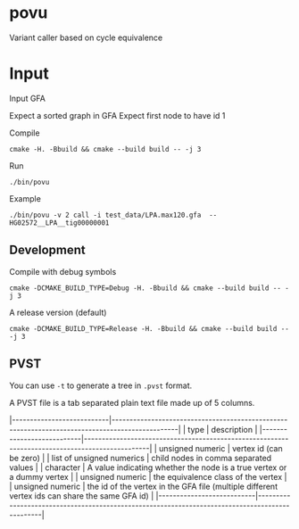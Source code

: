 # povu
Variant caller based on cycle equivalence

# Input
Input GFA

Expect a sorted graph in GFA
Expect first node to have id 1

Compile
```
cmake -H. -Bbuild && cmake --build build -- -j 3
```

Run
```
./bin/povu
```

Example
```
./bin/povu -v 2 call -i test_data/LPA.max120.gfa  --  HG02572__LPA__tig00000001
```

## Development

Compile with debug symbols
```
cmake -DCMAKE_BUILD_TYPE=Debug -H. -Bbuild && cmake --build build -- -j 3
```

A release version (default)
```
cmake -DCMAKE_BUILD_TYPE=Release -H. -Bbuild && cmake --build build -- -j 3
```
## PVST

You can use `-t` to generate a tree in `.pvst` format.

A PVST file is a tab separated plain text file made up of 5 columns.

|---------------------------|------------------------------------------------------------------------------------------------|
| type                      | description                                                                                    |
|---------------------------|------------------------------------------------------------------------------------------------|
| unsigned numeric          | vertex id (can be zero)                                                                        |
| list of unsigned numerics | child nodes in comma separated values                                                          |
| character                 | A value indicating whether the node is a true vertex or a dummy vertex                         |
| unsigned numeric          | the equivalence class of the vertex                                                            |
| unsigned numeric          | the id of the vertex in the GFA file (multiple different vertex ids can share the same GFA id) |
|---------------------------|------------------------------------------------------------------------------------------------|
